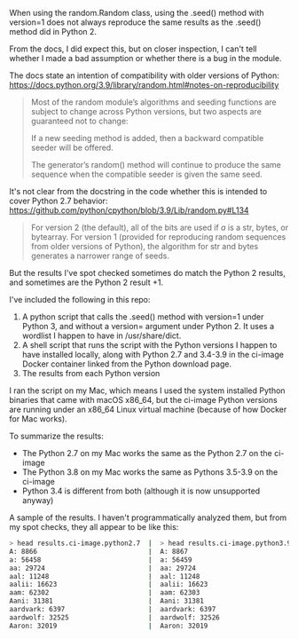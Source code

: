 When using the random.Random class, using the .seed() method with version=1 does not always reproduce the same results as the .seed() method did in Python 2.

From the docs, I did expect this, but on closer inspection, I can't tell whether I made a bad assumption or whether there is a bug in the module.

The docs state an intention of compatibility with older versions of Python:
https://docs.python.org/3.9/library/random.html#notes-on-reproducibility

> Most of the random module’s algorithms and seeding functions are subject to change across Python versions, but two aspects are guaranteed not to change:
>
> If a new seeding method is added, then a backward compatible seeder will be offered.
>
> The generator’s random() method will continue to produce the same sequence when the compatible seeder is given the same seed.

It's not clear from the docstring in the code whether this is intended to cover Python 2.7 behavior:
https://github.com/python/cpython/blob/3.9/Lib/random.py#L134

> For version 2 (the default), all of the bits are used if *a* is a str,
> bytes, or bytearray.  For version 1 (provided for reproducing random
> sequences from older versions of Python), the algorithm for str and
> bytes generates a narrower range of seeds.

But the results I've spot checked sometimes do match the Python 2 results, and sometimes are the Python 2 result +1.

I've included the following in this repo:

1. A python script that calls the .seed() method with version=1 under Python 3, and without a version= argument under Python 2. It uses a wordlist I happen to have in /usr/share/dict.
1. A shell script that runs the script with the Python versions I happen to have installed locally, along with Python 2.7 and 3.4-3.9 in the ci-image Docker container linked from the Python download page.
1. The results from each Python version

I ran the script on my Mac, which means I used the system installed Python binaries that came with macOS x86_64, but the ci-image Python versions are running under an x86_64 Linux virtual machine (because of how Docker for Mac works).
 
To summarize the results:

* The Python 2.7 on my Mac works the same as the Python 2.7 on the ci-image
* The Python 3.8 on my Mac works the same as Pythons 3.5-3.9 on the ci-image
* Python 3.4 is different from both (although it is now unsupported anyway)

A sample of the results. I haven't programmatically analyzed them, but from my spot checks, they all appear to be like this:

```sh
> head results.ci-image.python2.7  |  > head results.ci-image.python3.9
A: 8866                            |  A: 8867
a: 56458                           |  a: 56459
aa: 29724                          |  aa: 29724
aal: 11248                         |  aal: 11248
aalii: 16623                       |  aalii: 16623
aam: 62302                         |  aam: 62303
Aani: 31381                        |  Aani: 31381
aardvark: 6397                     |  aardvark: 6397
aardwolf: 32525                    |  aardwolf: 32526
Aaron: 32019                       |  Aaron: 32019
```